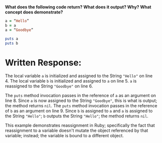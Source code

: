 **What does the following code return? What does it output? Why? What concept does demonstrate?**

```ruby
a = “Hello”
b = a
a = “Goodbye”

puts a
puts b
```
# Written Response:

The local variable `a` is initialized and assigned to the String `"Hello"` on line 4. The local variable `b` is initialized and assigned to `a` on line 5. `a` is reassigned to the String `"Goodbye"` on line 6.

The `puts` method invocation passes in the reference of `a` as an argument on line 8. Since `a` is now assigned to the String `"Goodbye"`, this is what is output; the method returns `nil`. 
The `puts` method invocation passes in the reference of `b` as an argument on line 9. Since `b` is assigned to `a` and `a` is assigned to the String `"Hello"`; `b` outputs the String `"Hello"`; the method returns `nil`.

This example demonstrates reassignment in Ruby; specifically the fact that reassignment to a variable doesn't mutate the object referenced by that variable; instead; the variable is bound to a different object.